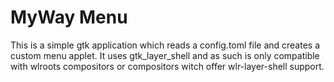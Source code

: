 MyWay Menu
==========

This is a simple gtk application which reads a config.toml file and creates a
custom menu applet. It uses gtk\_layer\_shell and as such is only compatible
with wlroots compositors or compositors witch offer wlr-layer-shell support.
